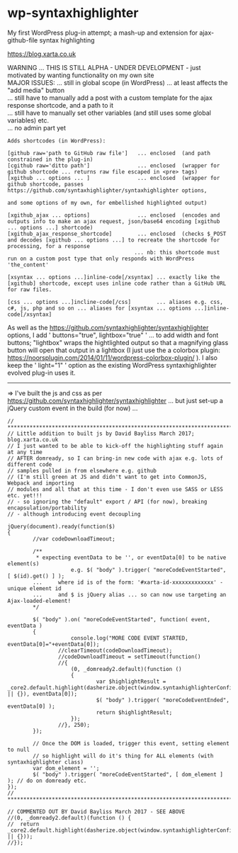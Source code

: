# wp-syntaxhighlighter
My first WordPress plug-in attempt; a mash-up and extension for ajax-github-file syntax highlighting

https://blog.xarta.co.uk

WARNING       ... THIS IS STILL ALPHA - UNDER DEVELOPMENT - just motivated by wanting functionality on my own site  
MAJOR ISSUES: ... still in global scope (in WordPress) ... at least affects the "add media" button  
              ... still have to manually add a post with a custom template for the ajax response shortcode, and a path to it   
              ... still have to manually set other variables (and still uses some global variables) etc.  
              ... no admin part yet  

    Adds shortcodes (in WordPress):
   
    [github raw='path to GitHub raw file']   ... enclosed  (and path constrained in the plug-in)
    [cgithub raw='ditto path']               ... enclosed  (wrapper for github shortcode ... returns raw file escaped in <pre> tags)
    [xgithub ... options ... ]               ... enclosed  (wrapper for github shortcode, passes https://github.com/syntaxhighlighter/syntaxhighlighter options,
                                                                                         and some options of my own, for embellished highlighted output)
   
    [xgithub_ajax ... options]               ... enclosed  (encodes and outputs info to make an ajax request, json/base64 encoding [xgithub ... options ...] shortcode)
    [xgithub_ajax_response_shortcode]        ... enclosed  (checks $_POST and decodes [xgithub ... options ...] to recreate the shortcode for processing, for a response
                                            ... nb: this shortcode must run on a custom post type that only responds with WordPress 'the_content'
                                            
    [xsyntax ... options ...]inline-code[/xsyntax] ... exactly like the [xgithub] shortcode, except uses inline code rather than a GitHub URL for raw files.
   
    [css ... options ...]incline-code[/css]        ... aliases e.g. css, c#, js, php and so on ... aliases for [xsyntax ... options ...]inline-code[/xsyntax]
   
As well as the https://github.com/syntaxhighlighter/syntaxhighlighter options, I add ' buttons="true", lightbox="true" ' ... to add width and font buttons; "lightbox"
wraps the hightlighted output so that a magnifying glass button will open that output in a lightbox  (I just use the a colorbox plugin: 
https://noorsplugin.com/2014/01/11/wordpress-colorbox-plugin/ ).  I also keep the ' light="1" ' option as the existing WordPress syntaxhighlighter evolved plug-in uses it.

---
 
 => I've built the js and css as per https://github.com/syntaxhighlighter/syntaxhighlighter
    	... but just set-up a jQuery custom event in the build (for now) ...  
      
      
  	// **********************************************************************************
	// Little addition to built js by David Bayliss March 2017; blog.xarta.co.uk
	// I just wanted to be able to kick-off the highlighting stuff again at any time
	// AFTER domready, so I can bring-in new code with ajax e.g. lots of different code
	// samples pulled in from elsewhere e.g. github
	// (I'm still green at JS and didn't want to get into CommonJS, Webpack and importing
	// modules and all that at this time - I don't even use SASS or LESS etc. yet!!!
	// - so ignoring the "default" export / API (for now), breaking encapsulation/portability
	// - although introducing event decoupling

	jQuery(document).ready(function($) 
	{
			//var codeDownloadTimeout;
		
			/**
			 * expecting eventData to be '', or eventData[0] to be native element(s)
						e.g. $( "body" ).trigger( "moreCodeEventStarted", [ $(id).get() ] ); 
			... 	where id is of the form: '#xarta-id-xxxxxxxxxxxxx' - unique element id
			... 	and $ is jQuery alias ... so can now use targeting an Ajax-loaded-element!
			*/
		
			$( "body" ).on( "moreCodeEventStarted", function( event, eventData ) 
			{
						console.log("MORE CODE EVENT STARTED, eventData[0]="+eventData[0]);
					//clearTimeout(codeDownloadTimeout);
					//codeDownloadTimeout = setTimeout(function() 
					//{
						(0, _domready2.default)(function () 
						{
								var $highlightResult = _core2.default.highlight(dasherize.object(window.syntaxhighlighterConfig || {}), eventData[0]);
								$( "body" ).trigger( "moreCodeEventEnded", eventData[0] );
								return $highlightResult;
						});
					//}, 250);
			});

			// Once the DOM is loaded, trigger this event, setting element to null
			// so highlight will do it's thing for ALL elements (with syntaxhighlighter class)
			var dom_element = '';
			$( "body" ).trigger( "moreCodeEventStarted", [ dom_element ] ); // do on domready etc.  
	});
	// ***********************************************************************************

	// COMMENTED OUT BY David Bayliss March 2017 - SEE ABOVE
	//(0, _domready2.default)(function () {
	//  return _core2.default.highlight(dasherize.object(window.syntaxhighlighterConfig || {}));
	//});
